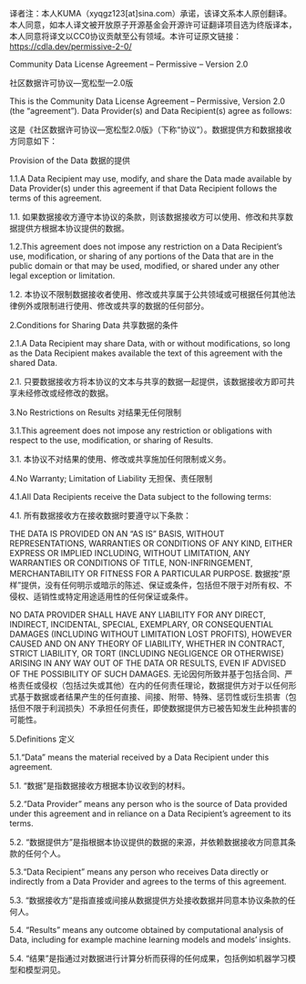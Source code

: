 译者注：本人KUMA（xyqgz123[at]sina.com）承诺，该译文系本人原创翻译。本人同意，如本人译文被开放原子开源基金会开源许可证翻译项目选为终版译本，本人同意将译文以CC0协议贡献至公有领域。本许可证原文链接：https://cdla.dev/permissive-2-0/ 


Community Data License Agreement – Permissive – Version 2.0

社区数据许可协议—宽松型—2.0版

This is the Community Data License Agreement – Permissive, Version 2.0 (the “agreement”). Data Provider(s) and Data Recipient(s) agree as follows:

这是《社区数据许可协议—宽松型2.0版》（下称“协议”）。数据提供方和数据接收方同意如下：

Provision of the Data 数据的提供

1.1.A Data Recipient may use, modify, and share the Data made available by Data Provider(s) under this agreement if that Data Recipient follows the terms of this agreement.

1.1. 如果数据接收方遵守本协议的条款，则该数据接收方可以使用、修改和共享数据提供方根据本协议提供的数据。

1.2.This agreement does not impose any restriction on a Data Recipient’s use, modification, or sharing of any portions of the Data that are in the public domain or that may be used, modified, or shared under any other legal exception or limitation.

1.2. 本协议不限制数据接收者使用、修改或共享属于公共领域或可根据任何其他法律例外或限制进行使用、修改或共享的数据的任何部分。

2.Conditions for Sharing Data 共享数据的条件

2.1.A Data Recipient may share Data, with or without modifications, so long as the Data Recipient makes available the text of this agreement with the shared Data.

2.1. 只要数据接收方将本协议的文本与共享的数据一起提供，该数据接收方即可共享未经修改或经修改的数据。

3.No Restrictions on Results 对结果无任何限制

3.1.This agreement does not impose any restriction or obligations with respect to the use, modification, or sharing of Results.

3.1. 本协议不对结果的使用、修改或共享施加任何限制或义务。

4.No Warranty; Limitation of Liability 无担保、责任限制

4.1.All Data Recipients receive the Data subject to the following terms:

4.1. 所有数据接收方在接收数据时要遵守以下条款：

THE DATA IS PROVIDED ON AN “AS IS” BASIS, WITHOUT REPRESENTATIONS, WARRANTIES OR CONDITIONS OF ANY KIND, EITHER EXPRESS OR IMPLIED INCLUDING, WITHOUT LIMITATION, ANY WARRANTIES OR CONDITIONS OF TITLE, NON-INFRINGEMENT, MERCHANTABILITY OR FITNESS FOR A PARTICULAR PURPOSE.
数据按“原样”提供，没有任何明示或暗示的陈述、保证或条件，包括但不限于对所有权、不侵权、适销性或特定用途适用性的任何保证或条件。

NO DATA PROVIDER SHALL HAVE ANY LIABILITY FOR ANY DIRECT, INDIRECT, INCIDENTAL, SPECIAL, EXEMPLARY, OR CONSEQUENTIAL DAMAGES (INCLUDING WITHOUT LIMITATION LOST PROFITS), HOWEVER CAUSED AND ON ANY THEORY OF LIABILITY, WHETHER IN CONTRACT, STRICT LIABILITY, OR TORT (INCLUDING NEGLIGENCE OR OTHERWISE) ARISING IN ANY WAY OUT OF THE DATA OR RESULTS, EVEN IF ADVISED OF THE POSSIBILITY OF SUCH DAMAGES.
无论因何所致并基于包括合同、严格责任或侵权（包括过失或其他）在内的任何责任理论，数据提供方对于以任何形式基于数据或者结果产生的任何直接、间接、附带、特殊、惩罚性或衍生损害（包括但不限于利润损失）不承担任何责任，即使数据提供方已被告知发生此种损害的可能性。

5.Definitions 定义

5.1.“Data” means the material received by a Data Recipient under this agreement.

5.1. “数据”是指数据接收方根据本协议收到的材料。

5.2.“Data Provider” means any person who is the source of Data provided under this agreement and in reliance on a Data Recipient’s agreement to its terms.

5.2. “数据提供方”是指根据本协议提供的数据的来源，并依赖数据接收方同意其条款的任何个人。

5.3.“Data Recipient” means any person who receives Data directly or indirectly from a Data Provider and agrees to the terms of this agreement.

5.3. “数据接收方”是指直接或间接从数据提供方处接收数据并同意本协议条款的任何人。

5.4. “Results” means any outcome obtained by computational analysis of Data, including for example machine learning models and models’ insights.

5.4. “结果”是指通过对数据进行计算分析而获得的任何成果，包括例如机器学习模型和模型洞见。


